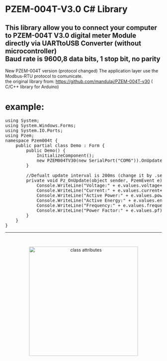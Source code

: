 
# PZEM-004T-V3.0 C# Library<br> 
This library allow you to connect your computer to PZEM-004T V3.0 digital meter Module directly via UARTtoUSB Converter (without microcontroller) <br>Baud rate is 9600,8 data bits, 1 stop bit, no parity<br>
-------------------
New PZEM-004T version (protocol changed) The application layer use the Modbus-RTU protocol to comunicate.<br>
the original library from: https://github.com/mandulaj/PZEM-004T-v30 ( C/C++ library for Arduino)

# example:
<pre>
using System;
using System.Windows.Forms;
using System.IO.Ports;
using Pzem;
namespace Pzem004t {
    public partial class Demo : Form {
        public Demo() {
            InitializeComponent();
            new PZEM004TV30(new SerialPort("COM6")).OnUpdate += Pz_OnUpdate;
        }
        
        //Defualt update interval is 200ms (change it by .setInterval(int ms))
        private void Pz_OnUpdate(object sender, PzemEvent e) {
            Console.WriteLine("Voltage:" + e.values.voltage+"V");
            Console.WriteLine("Current:" + e.values.current+"A");
            Console.WriteLine("Active Power:" + e.values.power+"W");
            Console.WriteLine("Active Energy:" + e.values.energy+"Wh");
            Console.WriteLine("Frequency:" + e.values.frequency+"Hz");
            Console.WriteLine("Power Factor:" + e.values.pf);
        }
    }
}</pre>
-------------------------------------------------------------
<br>
<p align="center">
  <img src="https://github.com/cchian/PZEM-004T-V3.0-CS/blob/master/classattib.png?raw=true" width="350" title="class attributes">
</p>
